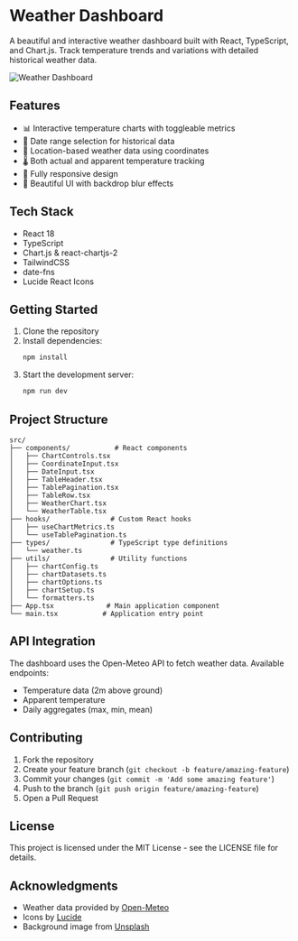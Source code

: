 # Weather Dashboard

A beautiful and interactive weather dashboard built with React, TypeScript, and Chart.js. Track temperature trends and variations with detailed historical weather data.

![Weather Dashboard](https://t4.ftcdn.net/jpg/06/41/91/85/360_F_641918542_bL3O5qWqKmaVrxM12Qa1pp1owFvKKP3k.jpg)

## Features

- 📊 Interactive temperature charts with toggleable metrics
- 📅 Date range selection for historical data
- 📍 Location-based weather data using coordinates
- 🌡️ Both actual and apparent temperature tracking
- 📱 Fully responsive design
- 🎨 Beautiful UI with backdrop blur effects

## Tech Stack

- React 18
- TypeScript
- Chart.js & react-chartjs-2
- TailwindCSS
- date-fns
- Lucide React Icons

## Getting Started

1. Clone the repository
2. Install dependencies:
   ```bash
   npm install
   ```
3. Start the development server:
   ```bash
   npm run dev
   ```

## Project Structure

```
src/
├── components/           # React components
│   ├── ChartControls.tsx
│   ├── CoordinateInput.tsx
│   ├── DateInput.tsx
│   ├── TableHeader.tsx
│   ├── TablePagination.tsx
│   ├── TableRow.tsx
│   ├── WeatherChart.tsx
│   └── WeatherTable.tsx
├── hooks/               # Custom React hooks
│   ├── useChartMetrics.ts
│   └── useTablePagination.ts
├── types/               # TypeScript type definitions
│   └── weather.ts
├── utils/               # Utility functions
│   ├── chartConfig.ts
│   ├── chartDatasets.ts
│   ├── chartOptions.ts
│   ├── chartSetup.ts
│   └── formatters.ts
├── App.tsx             # Main application component
└── main.tsx           # Application entry point
```

## API Integration

The dashboard uses the Open-Meteo API to fetch weather data. Available endpoints:

- Temperature data (2m above ground)
- Apparent temperature
- Daily aggregates (max, min, mean)

## Contributing

1. Fork the repository
2. Create your feature branch (`git checkout -b feature/amazing-feature`)
3. Commit your changes (`git commit -m 'Add some amazing feature'`)
4. Push to the branch (`git push origin feature/amazing-feature`)
5. Open a Pull Request

## License

This project is licensed under the MIT License - see the LICENSE file for details.

## Acknowledgments

- Weather data provided by [Open-Meteo](https://open-meteo.com/)
- Icons by [Lucide](https://lucide.dev/)
- Background image from [Unsplash](https://t4.ftcdn.net/)